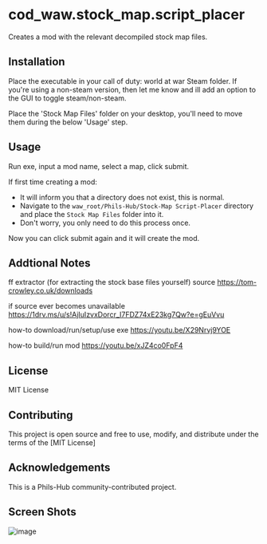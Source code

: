# cod_waw.stock_map.script_placer

Creates a mod with the relevant decompiled stock map files.

## Installation

Place the executable in your call of duty: world at war Steam folder.
If you're using a non-steam version, then let me know and ill add an option to the GUI to toggle steam/non-steam.

Place the 'Stock Map Files' folder on your desktop, you'll need to move them during the below 'Usage' step.

## Usage

Run exe, input a mod name, select a map, click submit.

If first time creating a mod:
  
- It will inform you that a directory does not exist, this is normal.
- Navigate to the `waw_root/Phils-Hub/Stock-Map Script-Placer` directory and place the `Stock Map Files` folder into it.
- Don't worry, you only need to do this process once.

Now you can click submit again and it will create the mod.

## Addtional Notes
ff extractor (for extracting the stock base files yourself)
source
https://tom-crowley.co.uk/downloads

if source ever becomes unavailable
https://1drv.ms/u/s!AjIuIzvxDorcr_I7FDZ74xE23kg7Qw?e=gEuVvu

how-to download/run/setup/use exe
https://youtu.be/X29Nrvj9YOE

how-to build/run mod
https://youtu.be/xJZ4co0FpF4

## License

MIT License

## Contributing

This project is open source and free to use, modify, and distribute under the terms of the [MIT License]

## Acknowledgements

This is a Phils-Hub community-contributed project.

## Screen Shots ##
![image](https://github.com/user-attachments/assets/c34912f4-6de6-4478-b27b-c64a26a463c1)

